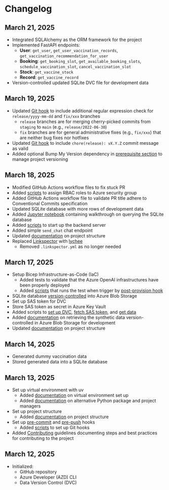 # Changelog

## March 21, 2025

- Integrated SQLAlchemy as the ORM framework for the project
- Implemented FastAPI endpoints:
  - **User**: `get_user`, `get_user_vaccination_records`, `get_vaccination_recommendation_for_user`
  - **Booking**: `get_booking_slot`, `get_available_booking_slots`, `schedule_vaccination_slot`, `cancel_vaccination_slot`
  - **Stock**: `get_vaccine_stock`
  - **Record**: `get_vaccine_record`
- Version-controlled updated SQLite DVC file for development data

## March 19, 2025

- Updated [Git hook](./.githooks/pre-push) to include additional regular expression check for `release/yyyy-mm-dd` and `fix/xxx` branches
  - `release` branches are for merging cherry-picked commits from `staging` to `main` (e.g., `release/2022-06-30`)
  - `fix` branches are for general administrative fixes (e.g., `fix/xxx`) that are neither bug fixes nor hotfixes
- Updated [Git hook](./.githooks/commit-msg) to include `chore(release): vX.Y.Z` commit message as valid
- Added optional Bump My Version dependency in [prerequisite section](README.md#prerequisites-) to manage project versioning

## March 18, 2025

- Modified GitHub Actions workflow files to fix stuck PR
- Added [scripts](./scripts/rolesgroup.sh) to assign RBAC roles to Azure security group
- Added GitHub Actions workflow file to validate PR title adhere to Conventional Commits specification
- Updated SQLite database with more rows of development data
- Added [Jupyter notebook](./notebooks/query_database.ipynb) containing walkthrough on querying the SQLite database
- Added [scripts](./scripts/start.sh) to start up the backend server
- Added simple `send_chat` chat endpoint
- Updated [documentation](./docs/PROJECT_STRUCTURE.md) on project structure
- Replaced [Linkspector](https://github.com/UmbrellaDocs/action-linkspector) with [lychee](https://github.com/lycheeverse/lychee-action)
  - Removed `.linkspector.yml` as no longer needed

## March 17, 2025

- Setup Bicep Infrastructure-as-Code (IaC)
  - Added tests to validate that the Azure OpenAI infrastructures have been properly deployed
  - Added [scripts](./scripts/test.sh) that runs the test when trigger by [post-provision hook](azure.yaml)
- SQLite database [version-controlled](./data/vaccination_db.sqlite.dvc) into Azure Blob Storage
- Set up SAS token for DVC
- Store SAS token as secret in Azure Key Vault
- Added scripts to [set up DVC](./scripts/setup_dvc.sh), [fetch SAS token](./scripts/fetch_sas_token.py), and [get data](./scripts/get_data.sh)
- Added [documentation](./docs/DATA_MANAGEMENT.md) on retrieving the synthetic data version-controlled in Azure Blob Storage for development
- Updated [documentation](./docs/PROJECT_STRUCTURE.md) on project structure

## March 14, 2025

- Generated dummy vaccination data
- Stored generated data into a SQLite database

## March 13, 2025

- Set up virtual environment with uv
  - Added [documentation](README.md#create-a-virtual-environment-) on virtual environment set up
  - Added [documentation](./docs/ALTERNATIVE_PYTHON_PACKAGE_MANAGERS.md) on alternative Python package and project managers
- Set up project structure
  - Added [documentation](./docs/PROJECT_STRUCTURE.md) on project structure
- Set up [pre-commit](./.githooks/commit-msg) and [pre-push](./.githooks/pre-push) hooks
  - Added [scripts](./scripts/setup_hooks.sh) to set up Git hooks
- Added [Contributing](CONTRIBUTING.md) guidelines documenting steps and best practices for contributing to the project

## March 12, 2025

- Initialized:
  - GitHub repository
  - Azure Developer (AZD) CLI
  - Data Version Control (DVC)
